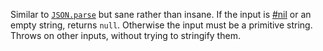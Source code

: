 Similar to [`JSON.parse`](https://developer.mozilla.org/en-US/docs/Web/JavaScript/Reference/Global_Objects/JSON/parse) but sane rather than insane. If the input is [#nil](#function-isnil) or an empty string, returns `null`. Otherwise the input must be a primitive string. Throws on other inputs, without trying to stringify them.
